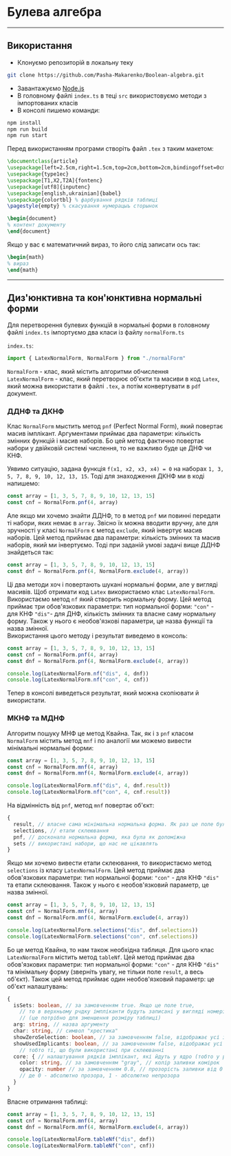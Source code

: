 # Булева алгебра

---

## Використання

* Клонуємо репозиторій в локальну теку
```bash
git clone https://github.com/Pasha-Makarenko/Boolean-algebra.git
```
* Завантажуємо [Node.js](https://nodejs.org/en)
* В головному файлі `index.ts` в теці `src` використовуємо методи з імпортованих класів
* В консолі пишемо команди:
```bash
npm install
npm run build
npm run start
```

Перед використанням програми створіть файл `.tex` з таким макетом:
```tex
\documentclass{article}
\usepackage[left=2.5cm,right=1.5cm,top=2cm,bottom=2cm,bindingoffset=0cm]{geometry} % поля
\usepackage{type1ec}
\usepackage[T1,X2,T2A]{fontenc} 
\usepackage[utf8]{inputenc}
\usepackage[english,ukrainian]{babel} 
\usepackage{colortbl} % фарбування рядків таблиці
\pagestyle{empty} % скасування нумерацыъ сторынок

\begin{document}
% контент документу
\end{document}
```

Якщо у вас є математичний вираз, то його слід записати ось так:

```tex
\begin{math}
% вираз
\end{math}
```

---

## Диз'юнктивна та кон'юнктивна нормальні форми

Для перетворення булевих функцій в нормальні форми в головному файлі `index.ts` імпортуємо два класи із файлу `normalForm.ts`

`index.ts`:
```ts
import { LatexNormalForm, NormalForm } from "./normalForm"
```

`NormalForm` - клас, який містить алгоритми обчислення \
`LatexNormalForm` - клас, який перетворює об'єкти та масиви в код `Latex`, який можна використати в файлі `.tex`, а потім конвертувати в `pdf` документ.

### ДДНФ та ДКНФ

Клас `NormalForm` мыстить метод `pnf` (Perfect Normal Form), який повертає масив імплікант. 
Аргументами приймає два параметри: кількість змінних функцій і масив наборів. 
Бо цей метод фактично повертає набори у двійковій системі числення, то не важливо буде це ДНФ чи КНФ.

Уявимо ситуацію, задана функція `f(x1, x2, x3, x4) = 0` на наборах `1, 3, 5, 7, 8, 9, 10, 12, 13, 15`.
Тоді для знаходження ДКНФ ми в коді напишемо:

```ts
const array = [1, 3, 5, 7, 8, 9, 10, 12, 13, 15]
const cnf = NormalForm.pnf(4, array)
```

Але якщо ми хочемо знайти ДДНФ, то в метод `pnf` ми повинні передати ті набори, яких немає в `array`. 
Звісно їх можна вводити вручну, але для зручності у класі `NormalForm` є метод `exclude`, який інвертує масив наборів.
Цей метод приймає два параметри: кількість змінних та масив наборів, який ми інвертуємо.
Тоді при заданій умові задачі вище ДДНФ знайдеться так:

```ts
const array = [1, 3, 5, 7, 8, 9, 10, 12, 13, 15]
const dnf = NormalForm.pnf(4, NormalForm.exclude(4, array))
```

Ці два методи хоч і повертають шукані нормальні форми, але у вигляді масивів. Щоб отримати код `Latex` використаємо клас `LatexNormalForm`.
Використаємо метод `nf` який створить нормальну форму. Цей метод приймає три обов'язкових параметри: тип нормальної форми: `"con"` - для КНФ `"dis"`- для ДНФ, кількість змінних та власне саму нормальну форму. 
Також у нього є необов'язкові параметри, це назва функції та назва змінної. \
Використання цього методу і результат виведемо в консоль:

```ts
const array = [1, 3, 5, 7, 8, 9, 10, 12, 13, 15]
const cnf = NormalForm.pnf(4, array)
const dnf = NormalForm.pnf(4, NormalForm.exclude(4, array))

console.log(LatexNormalForm.nf("dis", 4, dnf))
console.log(LatexNormalForm.nf("con", 4, cnf))
```

Тепер в консолі виведеться результат, який можна скопіювати й використати.

### МКНФ та МДНФ

Алгоритм пошуку МНФ це метод Квайна. Так, як і з `pnf` класом `NormalForm` містить метод `mnf` і по аналогії ми можемо вивести мінімальні нормальні форми:

```ts
const array = [1, 3, 5, 7, 8, 9, 10, 12, 13, 15]
const cnf = NormalForm.mnf(4, array)
const dnf = NormalForm.mnf(4, NormalForm.exclude(4, array))

console.log(LatexNormalForm.nf("dis", 4, dnf.result))
console.log(LatexNormalForm.nf("con", 4, cnf.result))
```

На відмінність від `pnf`, метод `mnf` повертає об'єкт:

```ts
{
  result, // власне сама мінімальна нормальна форма. Як раз це поле було використано у коді вище
  selections, // етапи склеювання
  pnf, // досконала нормальна форма, яка була як допоміжна
  sets // використані набори, що нас не цікавлять
}
```

Якщо ми хочемо вивести етапи склеювання, то використаємо метод `selections` із класу `LatexNormalForm`.
Цей метод приймає два обов'язкових параметри: тип нормальної форми: `"con"` - для КНФ `"dis"` та етапи склеювання.
Також у нього є необов'язковий параметр, це назва змінної. 

```ts
const array = [1, 3, 5, 7, 8, 9, 10, 12, 13, 15]
const cnf = NormalForm.mnf(4, array)
const dnf = NormalForm.mnf(4, NormalForm.exclude(4, array))

console.log(LatexNormalForm.selections("dis", dnf.selections))
console.log(LatexNormalForm.selections("con", cnf.selections))
```

Бо це метод Квайна, то нам також необхідна таблиця. Для цього клас `LatexNormalForm` містить метод `tableNf`.
Цей метод приймає два обов'язкових параметри: тип нормальної форми: `"con"` - для КНФ `"dis"` та мінімальну форму (зверніть увагу, не тільки поле `result`, а весь об'єкт).
Також цей метод приймає один необов'язковий параметр: це об'єкт налаштувань:

```ts
{
  isSets: boolean, // за замовченням true. Якщо це поле true, 
    // то в верхньому рчдку імпліканти будуть записані у вигляді номерів 
    // (це потрібно для зменшення розміру таблиці)
  arg: string, // назва аргументу
  char: string, // символ "хрестика"
  showZeroSelection: boolean, // за замовченням false, відображає усі імпліканти з дозконалої нормальної форми
  showUsedImplicants: boolean, // за замовченням false, відображає усі використані імпліканти, 
    // тобто ті, що були використані при склеюванні
  core: { // налаштування рядків імплікант, які йдуть у ядро (тобто у результуючий запис МНФ)
    color: string, // за замовченням "gray", // колір заливки комірок
    opacity: number // за замовченням 0.8, // прозорість заливки від 0 до 1, 
    // де 0 - абсолютно прозора, 1 - абсолютно непрозора
  }
}
```

Власне отримання таблиці:

```ts
const array = [1, 3, 5, 7, 8, 9, 10, 12, 13, 15]
const cnf = NormalForm.mnf(4, array)
const dnf = NormalForm.mnf(4, NormalForm.exclude(4, array))

console.log(LatexNormalForm.tableNf("dis", dnf))
console.log(LatexNormalForm.tableNf("con", cnf))
```

